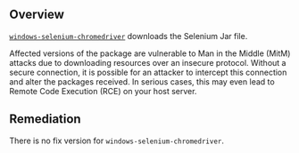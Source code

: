 ## Overview
[`windows-selenium-chromedriver`](https://www.npmjs.com/package/windows-selenium-chromedriver) downloads the Selenium Jar file.

Affected versions of the package are vulnerable to Man in the Middle (MitM) attacks due to downloading resources over an insecure protocol. Without a secure connection, it is possible for an attacker to intercept this connection and alter the packages received. In serious cases, this may even lead to Remote Code Execution (RCE) on your host server.

## Remediation
There is no fix version for `windows-selenium-chromedriver`.

